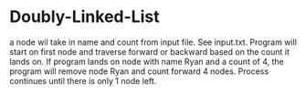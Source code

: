 # Doubly-Linked-List

a node wil take in name and count from input file. See input.txt. Program will start on first node
and traverse forward or backward based on the count it lands on. If program lands on node
with name Ryan and a count of 4, the program will remove node Ryan and count forward 4 nodes.
Process continues until there is only 1 node left.
